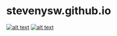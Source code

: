 # stevenysw.github.io
[![alt text][1.1]][1]
[![alt text][2.1]][2]

[1.1]: http://i.imgur.com/P3YfQoD.png 
[2.1]: http://i.imgur.com/0o48UoR.png

[1]: https://www.facebook.com/steven2249/
[2]: https://github.com/stevenysw/
